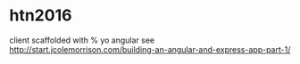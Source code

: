 # htn2016

client scaffolded with
% yo angular
see http://start.jcolemorrison.com/building-an-angular-and-express-app-part-1/


